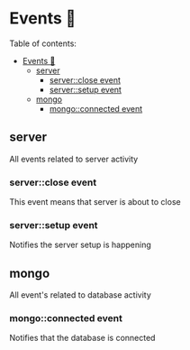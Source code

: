 # Events 📅

Table of contents:

- [Events 📅](#events-%f0%9f%93%85)
  - [server](#server)
    - [server::close event](#serverclose-event)
    - [server::setup event](#serversetup-event)
  - [mongo](#mongo)
    - [mongo::connected event](#mongoconnected-event)

## server

All events related to server activity

### server::close event

This event means that server is about to close

### server::setup event

Notifies the server setup is happening

## mongo

All event's related to database activity

### mongo::connected event

Notifies that the database is connected
